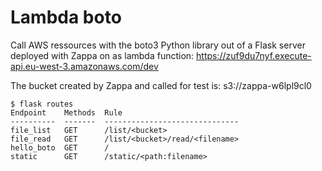# Lambda boto

Call AWS ressources with the boto3 Python library out of a Flask server deployed with Zappa on as lambda function:
https://zuf9du7nyf.execute-api.eu-west-3.amazonaws.com/dev

The bucket created by Zappa and called for test is:
s3://zappa-w6lpl9cl0

```
$ flask routes
Endpoint    Methods  Rule
----------  -------  ------------------------------
file_list   GET      /list/<bucket>
file_read   GET      /list/<bucket>/read/<filename>
hello_boto  GET      /
static      GET      /static/<path:filename>
```